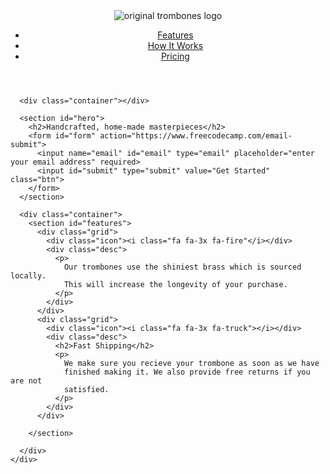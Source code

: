 <!DOCTYPE html>
<html>
  <head>
    <title>Product Landing Page</title>
    <meta charset="utf-8">
    <link rel="stylesheet" href="styles.css">
    <link
      rel="stylesheet"
      href="https://use.fontawesome.com/releases/v5.8.1/css/all.css"
      integrity="sha384-50oBUHEmvpQ+1lW4y57PTFmhCaXp0ML5d60M1M7uH2+nqUivzIebhndOJK28anvf"
      crossorigin="anonymous"
    />      
  </head>
  <body>
    <div id="page-wrapper">
      <header id="header">
        <div class="logo">
          <img id="header-img" src="https://cdn.freecodecamp.org/testable-projects-fcc/images/product-landing-page-logo.png" alt="original trombones logo">
        </div>
        <nav id="nav-bar">
          <ul>
            <li><a class="nav-link" href="#features">Features</a></li>
            <li><a class="nav-link" href="#how-it-works">How It Works</a></li>
            <li><a class="nav-link" href="#pricing">Pricing</a></li>
          </ul>
        </nav>
      </header>
      
      <div class="container"></div>
      
      <section id="hero">
        <h2>Handcrafted, home-made masterpieces</h2>
        <form id="form" action="https://www.freecodecamp.com/email-submit">
          <input name="email" id="email" type="email" placeholder="enter your email address" required>
          <input id="submit" type="submit" value="Get Started" class="btn">
        </form>
      </section>
      
      <div class="container">
        <section id="features">
          <div class="grid">
            <div class="icon"><i class="fa fa-3x fa-fire"</i></div>
            <div class="desc">
              <p>
                Our trombones use the shiniest brass which is sourced locally.
                This will increase the longevity of your purchase.
              </p>
            </div>
          </div>
          <div class="grid">
            <div class="icon"><i class="fa fa-3x fa-truck"></i></div>
            <div class="desc">
              <h2>Fast Shipping</h2>
              <p>
                We make sure you recieve your trombone as soon as we have
                finished making it. We also provide free returns if you are not
                satisfied.
              </p>
            </div>
          </div>
          
        </section>
     
      </div>
    </div>
  </body>
</html>
